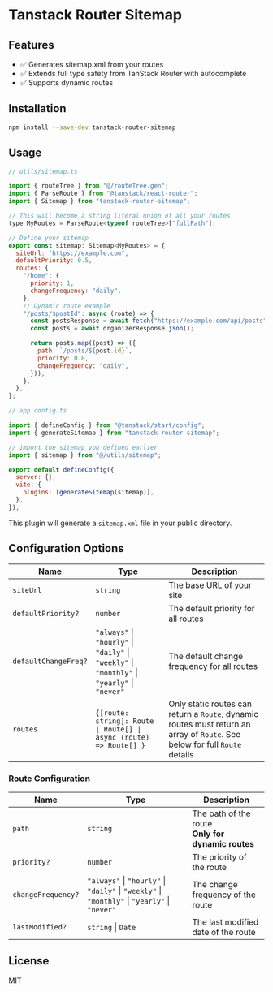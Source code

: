 # Tanstack Router Sitemap

## Features

- ✅ Generates sitemap.xml from your routes
- ✅ Extends full type safety from TanStack Router with autocomplete
- ✅ Supports dynamic routes

## Installation

```bash
npm install --save-dev tanstack-router-sitemap
```

## Usage

```js
// utils/sitemap.ts

import { routeTree } from "@/routeTree.gen";
import { ParseRoute } from "@tanstack/react-router";
import { Sitemap } from "tanstack-router-sitemap";

// This will become a string literal union of all your routes
type MyRoutes = ParseRoute<typeof routeTree>["fullPath"];

// Define your sitemap
export const sitemap: Sitemap<MyRoutes> = {
  siteUrl: "https://example.com",
  defaultPriority: 0.5,
  routes: {
    "/home": {
      priority: 1,
      changeFrequency: "daily",
    },
    // Dynamic route example
    "/posts/$postId": async (route) => {
      const postsResponse = await fetch("https://example.com/api/posts");
      const posts = await organizerResponse.json();

      return posts.map((post) => ({
        path: `/posts/${post.id}`,
        priority: 0.8,
        changeFrequency: "daily",
      }));
    },
  },
};
```

```js
// app.config.ts

import { defineConfig } from "@tanstack/start/config";
import { generateSitemap } from "tanstack-router-sitemap";

// import the sitemap you defined earlier
import { sitemap } from "@/utils/sitemap";

export default defineConfig({
  server: {},
  vite: {
    plugins: [generateSitemap(sitemap)],
  },
});
```

This plugin will generate a `sitemap.xml` file in your public directory.

## Configuration Options

| Name                 | Type                                                                                          | Description                                                                                                                 |
| -------------------- | --------------------------------------------------------------------------------------------- | --------------------------------------------------------------------------------------------------------------------------- |
| `siteUrl`            | `string`                                                                                      | The base URL of your site                                                                                                   |
| `defaultPriority?`   | `number`                                                                                      | The default priority for all routes                                                                                         |
| `defaultChangeFreq?` | `"always"` \| `"hourly"` \| `"daily"` \| `"weekly"` \| `"monthly"` \| `"yearly"` \| `"never"` | The default change frequency for all routes                                                                                 |
| `routes`             | `{[route: string]: Route \| Route[] \| async (route) => Route[] }`                            | Only static routes can return a `Route`, dynamic routes must return an array of `Route`. See below for full `Route` details |

### Route Configuration

| Name               | Type                                                                                          | Description                                             |
| ------------------ | --------------------------------------------------------------------------------------------- | ------------------------------------------------------- |
| `path`             | `string`                                                                                      | The path of the route <br/> **Only for dynamic routes** |
| `priority?`        | `number`                                                                                      | The priority of the route                               |
| `changeFrequency?` | `"always"` \| `"hourly"` \| `"daily"` \| `"weekly"` \| `"monthly"` \| `"yearly"` \| `"never"` | The change frequency of the route                       |
| `lastModified?`    | `string` \| `Date`                                                                            | The last modified date of the route                     |

## License

MIT
